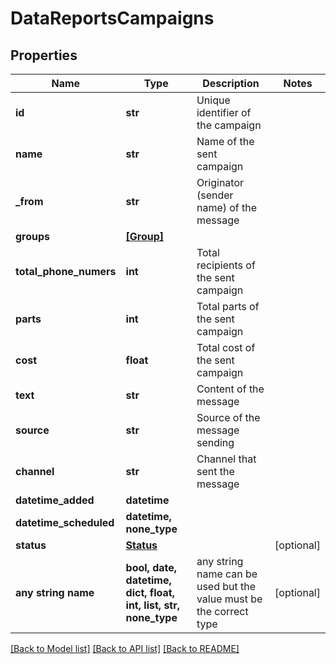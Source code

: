 # DataReportsCampaigns


## Properties
Name | Type | Description | Notes
------------ | ------------- | ------------- | -------------
**id** | **str** | Unique identifier of the campaign | 
**name** | **str** | Name of the sent campaign | 
**_from** | **str** | Originator (sender name) of the message  | 
**groups** | [**[Group]**](Group.md) |  | 
**total_phone_numers** | **int** | Total recipients of the sent campaign | 
**parts** | **int** | Total parts of the sent campaign | 
**cost** | **float** | Total cost of the sent campaign  | 
**text** | **str** | Content of the message | 
**source** | **str** | Source of the message sending | 
**channel** | **str** | Channel that sent the message | 
**datetime_added** | **datetime** |  | 
**datetime_scheduled** | **datetime, none_type** |  | 
**status** | [**Status**](Status.md) |  | [optional] 
**any string name** | **bool, date, datetime, dict, float, int, list, str, none_type** | any string name can be used but the value must be the correct type | [optional]

[[Back to Model list]](../../README.md#models) [[Back to API list]](../../README.md#available-methods) [[Back to README]](../../README.md)


